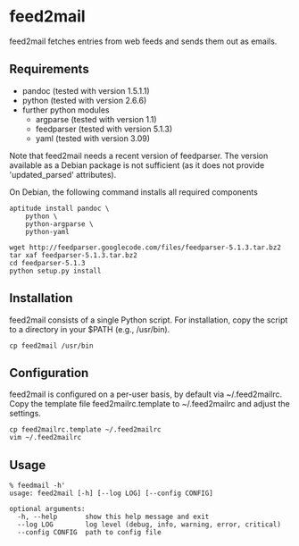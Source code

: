 feed2mail
=========

feed2mail fetches entries from web feeds and sends them out as emails.


Requirements
------------

- pandoc         (tested with version 1.5.1.1)
- python         (tested with version 2.6.6)
- further python modules
    - argparse   (tested with version 1.1)
    - feedparser (tested with version 5.1.3)
    - yaml       (tested with version 3.09)


Note that feed2mail needs a recent version of feedparser. The version available
as a Debian package is not sufficient (as it does not provide 'updated_parsed'
attributes).

On Debian, the following command installs all required components

    aptitude install pandoc \
        python \
        python-argparse \
        python-yaml

    wget http://feedparser.googlecode.com/files/feedparser-5.1.3.tar.bz2
    tar xaf feedparser-5.1.3.tar.bz2
    cd feedparser-5.1.3
    python setup.py install


Installation
------------

feed2mail consists of a single Python script. For installation, copy the script
to a directory in your $PATH (e.g., /usr/bin).

    cp feed2mail /usr/bin


Configuration
-------------

feed2mail is configured on a per-user basis, by default via ~/.feed2mailrc.
Copy the template file feed2mailrc.template to ~/.feed2mailrc and adjust the
settings.

    cp feed2mailrc.template ~/.feed2mailrc
    vim ~/.feed2mailrc


Usage
-----

    % feedmail -h'
    usage: feed2mail [-h] [--log LOG] [--config CONFIG]

    optional arguments:
      -h, --help       show this help message and exit
      --log LOG        log level (debug, info, warning, error, critical)
      --config CONFIG  path to config file
